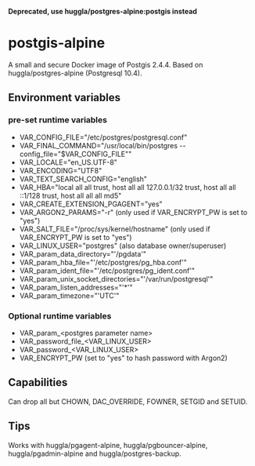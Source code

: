 **Deprecated, use huggla/postgres-alpine:postgis instead**

# postgis-alpine
A small and secure Docker image of Postgis 2.4.4. Based on huggla/postgres-alpine (Postgresql 10.4).

## Environment variables
### pre-set runtime variables
* VAR_CONFIG_FILE="/etc/postgres/postgresql.conf"
* VAR_FINAL_COMMAND="/usr/local/bin/postgres --config_file=\"\$VAR_CONFIG_FILE\""
* VAR_LOCALE="en_US.UTF-8"
* VAR_ENCODING="UTF8"
* VAR_TEXT_SEARCH_CONFIG="english"
* VAR_HBA="local all all trust, host all all 127.0.0.1/32 trust, host all all ::1/128 trust, host all all all md5"
* VAR_CREATE_EXTENSION_PGAGENT="yes"
* VAR_ARGON2_PARAMS="-r" (only used if VAR_ENCRYPT_PW is set to "yes")
* VAR_SALT_FILE="/proc/sys/kernel/hostname" (only used if VAR_ENCRYPT_PW is set to "yes")
* VAR_LINUX_USER="postgres" (also database owner/superuser)
* VAR_param_data_directory="'/pgdata'"
* VAR_param_hba_file="'/etc/postgres/pg_hba.conf'"
* VAR_param_ident_file="'/etc/postgres/pg_ident.conf'"
* VAR_param_unix_socket_directories="'/var/run/postgresql'"
* VAR_param_listen_addresses="'*'"
* VAR_param_timezone="'UTC'"

### Optional runtime variables
* VAR_param_&lt;postgres parameter name&gt;
* VAR_password_file_&lt;VAR_LINUX_USER&gt;
* VAR_password_&lt;VAR_LINUX_USER&gt;
* VAR_ENCRYPT_PW (set to "yes" to hash password with Argon2)

## Capabilities
Can drop all but CHOWN, DAC_OVERRIDE, FOWNER, SETGID and SETUID.

## Tips
Works with huggla/pgagent-alpine, huggla/pgbouncer-alpine, huggla/pgadmin-alpine and huggla/postgres-backup.

